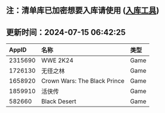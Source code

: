 ## 注：清单库已加密想要入库请使用 ([入库工具](https://github.com/BlankTMing/ManifestAutoUpdate/releases))

## 更新时间：2024-07-15 06:42:25
| AppID | 名称 | 类型  |
| :-------------------- | :----------------------------- | :----------- |
| 2315690 | WWE 2K24| Game |
| 1726130 | 无径之林| Game |
| 1658920 | Crown Wars: The Black Prince| Game |
| 1859910 | 活侠传| Game |
| 582660 | Black Desert| Game |
